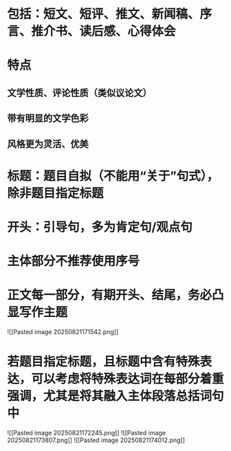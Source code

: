 # 包括：短文、短评、推文、新闻稿、序言、推介书、读后感、心得体会
# 特点
## 文学性质、评论性质（类似议论文）
## 带有明显的文学色彩
## 风格更为灵活、优美
# 标题：题目自拟（不能用“关于”句式），除非题目指定标题
# 开头：引导句，多为肯定句/观点句
# 主体部分不推荐使用序号
# 正文每一部分，有期开头、结尾，务必凸显写作主题
![[Pasted image 20250821171542.png]]
# 若题目指定标题，且标题中含有特殊表达，可以考虑将特殊表达词在每部分着重强调，尤其是将其融入主体段落总括词句中
![[Pasted image 20250821172245.png]]
![[Pasted image 20250821173807.png]]
![[Pasted image 20250821174012.png]]